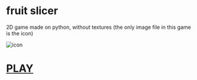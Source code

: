 # fruit slicer #
2D game made on python, without textures (the only image file in this game is the icon)

![icon](https://github.com/user-attachments/assets/9ade0cb3-137b-474e-b46d-f9563d6ed394)

# [PLAY](https://github.com/wow57/fruitslicer/releases/tag/v0.1.1-alpha) #
